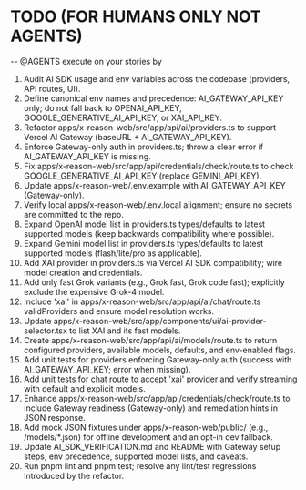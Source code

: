 # TODO (FOR HUMANS ONLY NOT AGENTS)
-- @AGENTS execute on your stories by  

1. Audit AI SDK usage and env variables across the codebase (providers, API routes, UI).
2. Define canonical env names and precedence: AI_GATEWAY_API_KEY only; do not fall back to OPENAI_API_KEY, GOOGLE_GENERATIVE_AI_API_KEY, or XAI_API_KEY.
3. Refactor apps/x-reason-web/src/app/api/ai/providers.ts to support Vercel AI Gateway (baseURL + AI_GATEWAY_API_KEY).
4. Enforce Gateway-only auth in providers.ts; throw a clear error if AI_GATEWAY_API_KEY is missing.
5. Fix apps/x-reason-web/src/app/api/credentials/check/route.ts to check GOOGLE_GENERATIVE_AI_API_KEY (replace GEMINI_API_KEY).
6. Update apps/x-reason-web/.env.example with AI_GATEWAY_API_KEY (Gateway-only). 
7. Verify local apps/x-reason-web/.env.local alignment; ensure no secrets are committed to the repo.
8. Expand OpenAI model list in providers.ts types/defaults to latest supported models (keep backwards compatibility where possible).
9. Expand Gemini model list in providers.ts types/defaults to latest supported models (flash/lite/pro as applicable).
10. Add XAI provider in providers.ts via Vercel AI SDK compatibility; wire model creation and credentials.
11. Add only fast Grok variants (e.g., Grok fast, Grok code fast); explicitly exclude the expensive Grok-4 model.
12. Include 'xai' in apps/x-reason-web/src/app/api/ai/chat/route.ts validProviders and ensure model resolution works.
13. Update apps/x-reason-web/src/app/components/ui/ai-provider-selector.tsx to list XAI and its fast models.
14. Create apps/x-reason-web/src/app/api/ai/models/route.ts to return configured providers, available models, defaults, and env-enabled flags.
15. Add unit tests for providers enforcing Gateway-only auth (success with AI_GATEWAY_API_KEY; error when missing).
16. Add unit tests for chat route to accept 'xai' provider and verify streaming with default and explicit models.
17. Enhance apps/x-reason-web/src/app/api/credentials/check/route.ts to include Gateway readiness (Gateway-only) and remediation hints in JSON response.
18. Add mock JSON fixtures under apps/x-reason-web/public/ (e.g., /models/*.json) for offline development and an opt-in dev fallback.
19. Update AI_SDK_VERIFICATION.md and README with Gateway setup steps, env precedence, supported model lists, and caveats.
20. Run pnpm lint and pnpm test; resolve any lint/test regressions introduced by the refactor.